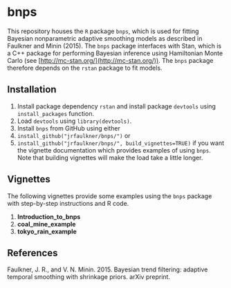 # bnps

This repository houses the `R` package `bnps`, which is used for fitting Bayesian nonparametric adaptive smoothing models as described in Faulkner and Minin (2015).  The `bnps` package interfaces with Stan, which is a C++ package for performing Bayesian inference using Hamiltonian Monte Carlo (see [http://mc-stan.org/](http://mc-stan.org/)).  The `bnps` package therefore depends on the `rstan` package to fit models.

## Installation
1. Install package dependency `rstan` and install package `devtools` using `install_packages` function.
2. Load `devtools` using `library(devtools)`.
3. Install `bnps` from GitHub using either
  1. `install_github("jrfaulkner/bnps/")` or
  2. `install_github("jrfaulkner/bnps/", build_vignettes=TRUE)` if you want the vignette documentation which provides examples of using `bnps`.  Note that building vignettes will make the load take a little longer.

## Vignettes
The following vignettes provide some examples using the `bnps` package with step-by-step instructions and R code. 

1. **Introduction_to_bnps**
2. **coal_mine_example**
3. **tokyo_rain_example**

## References
Faulkner, J. R., and V. N. Minin. 2015. Bayesian trend filtering: adaptive temporal smoothing with shrinkage priors. arXiv preprint.

